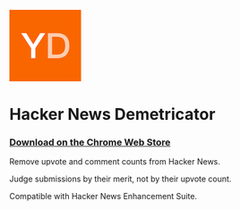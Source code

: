 
![icon](./icon.png)

# Hacker News Demetricator

### [Download on the Chrome Web Store](https://chrome.google.com/webstore/detail/hacker-news-demetricator/dihffdmjkpohpejghlapggoiieifikeo)

Remove upvote and comment counts from Hacker News. 

Judge submissions by their merit, not by their upvote count.

Compatible with Hacker News Enhancement Suite.

